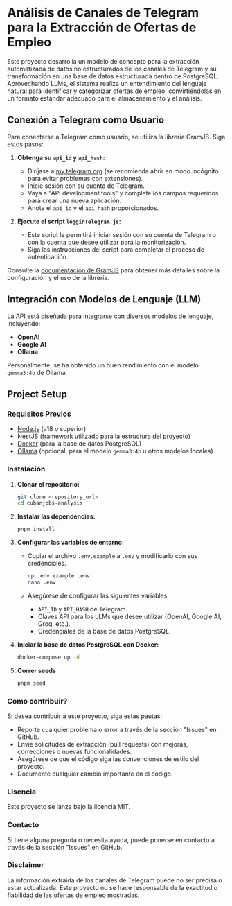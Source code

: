 # Análisis de Canales de Telegram para la Extracción de Ofertas de Empleo

Este proyecto desarrolla un modelo de concepto para la extracción automatizada de datos no estructurados de los canales de Telegram y su transformación en una base de datos estructurada dentro de PostgreSQL. Aprovechando LLMs, el sistema realiza un entendimiento del lenguaje natural para identificar y categorizar ofertas de empleo, convirtiéndolas en un formato estándar adecuado para el almacenamiento y el análisis.

## Conexión a Telegram como Usuario

Para conectarse a Telegram como usuario, se utiliza la librería GramJS. Siga estos pasos:

1.  **Obtenga su `api_id` y `api_hash`:**
    *   Diríjase a [my.telegram.org](https://my.telegram.org/) (se recomienda abrir en modo incógnito para evitar problemas con extensiones).
    *   Inicie sesión con su cuenta de Telegram.
    *   Vaya a "API development tools" y complete los campos requeridos para crear una nueva aplicación.
    *   Anote el `api_id` y el `api_hash` proporcionados.

2.  **Ejecute el script `logginTelegram.js`:**
    *   Este script le permitirá iniciar sesión con su cuenta de Telegram o con la cuenta que desee utilizar para la monitorización.
    *   Siga las instrucciones del script para completar el proceso de autenticación.

Consulte la [documentación de GramJS](https://gram.js.org/) para obtener más detalles sobre la configuración y el uso de la librería.

## Integración con Modelos de Lenguaje (LLM)

La API está diseñada para integrarse con diversos modelos de lenguaje, incluyendo:

*   **OpenAI**
*   **Google AI**
*   **Ollama**

Personalmente, se ha obtenido un buen rendimiento con el modelo `gemma3:4b` de Ollama.

## Project Setup

### Requisitos Previos

* [Node.js](https://nodejs.org/) (v18 o superior)
* [NestJS](https://nestjs.com/) (framework utilizado para la estructura del proyecto)
* [Docker](https://www.docker.com/) (para la base de datos PostgreSQL)
* [Ollama](https://ollama.com/) (opcional, para el modelo `gemma3:4b` u otros modelos locales)

### Instalación

1.  **Clonar el repositorio:**

    ```bash
    git clone <repository_url>
    cd cubanjobs-analysis
    ```

2.  **Instalar las dependencias:**

    ```bash
    pnpm install
    ```

3.  **Configurar las variables de entorno:**

    *   Copiar el archivo `.env.example` a `.env` y modificarlo con sus credenciales.

        ```bash
        cp .env.example .env
        nano .env
        ```

    *   Asegúrese de configurar las siguientes variables:
        *   `API_ID` y `API_HASH` de Telegram.
        *   Claves API para los LLMs que desee utilizar (OpenAI, Google AI, Groq, etc.).
        *   Credenciales de la base de datos PostgreSQL.

4.  **Iniciar la base de datos PostgreSQL con Docker:**

    ```bash
    docker-compose up -d
    ```

5. **Correr seeds**
    ```bash
    pnpm seed
    ```


### Como contribuir? 

Si desea contribuir a este proyecto, siga estas pautas:

*   Reporte cualquier problema o error a través de la sección "Issues" en GitHub.
*   Envíe solicitudes de extracción (pull requests) con mejoras, correcciones o nuevas funcionalidades.
*   Asegúrese de que el código siga las convenciones de estilo del proyecto.
*   Documente cualquier cambio importante en el código.

### Lisencia

Este proyecto se lanza bajo la licencia MIT.

### Contacto

Si tiene alguna pregunta o necesita ayuda, puede ponerse en contacto a través de la sección "Issues" en GitHub.

### Disclaimer

La información extraída de los canales de Telegram puede no ser precisa o estar actualizada. Este proyecto no se hace responsable de la exactitud o fiabilidad de las ofertas de empleo mostradas.
